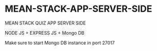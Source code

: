 # MEAN-STACK-APP-SERVER-SIDE
MEAN STACK QUIZ APP SERVER SIDE

NODE JS + EXPRESS JS + Mongo DB

Make sure to start Mongo DB instance in port 27017
